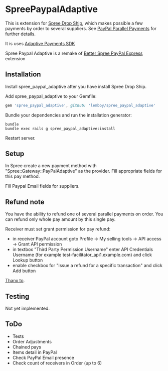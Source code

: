 SpreePaypalAdaptive
===================

This is extension for [Spree Drop Ship](https://github.com/spree-contrib/spree_drop_ship), 
which makes possible a few payments by order to several suppliers. 
See [PayPal Parallel Payments](https://developer.paypal.com/docs/classic/adaptive-payments/integration-guide/APIntro/) for further details.

It is uses [Adaptive Payments SDK](https://github.com/paypal/adaptivepayments-sdk-ruby)

Spree Paypal Adaptive is a remake of [Better Spree PayPal Express](https://github.com/spree-contrib/better_spree_paypal_express) extension

Installation
------------
Install spree_paypal_adaptive after you have install Spree Drop Ship.

Add spree_paypal_adaptive to your Gemfile:

```ruby
gem 'spree_paypal_adaptive', github: 'lemboy/spree_paypal_adaptive'
```

Bundle your dependencies and run the installation generator:

```shell
bundle
bundle exec rails g spree_paypal_adaptive:install
```

Restart server.

Setup
-------

In Spree create a new payment method with "Spree::Gateway::PayPalAdaptive" as the provider. Fill appropriate fields for this pay method.

Fill Paypal Email fields for suppliers.

Refund note
-------
You have the ability to refund one of several parallel payments on order. You can refund only whole pay amount by this single pay.

Receiver must set grant permission for pay refund: 
- in receiver PayPal account goto Profile -> My selling tools -> API access -> Grant API permission
- in textbox "Third Party Permission Username" enter API Credentials Username (for example test-facilitator_api1.example.com) and click Lookup button
- enable checkbox for "Issue a refund for a specific transaction" and click Add button

[Thanx to](http://stackoverflow.com/a/12542978/4593411).


Testing
-------

Not yet implemented.

ToDo
-------

* Tests
* Order Adjustments
* Chained pays
* Items detail in PayPal
* Check PayPal Email presence
* Check count of receivers in Order (up to 6)

